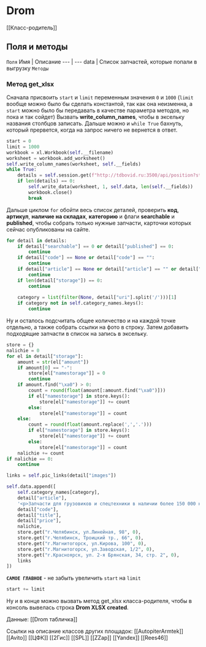 # Drom
[[Класс-родитель]]
## Поля и методы
`Поля`
Имя | Описание
--- | ---
data | Список запчастей, которые попали в выгрузку
`Методы`
### Метод **get_xlsx**
Сначала присвоить `start` и `limit` переменным значения `0` и `1000` (`limit` вообще можно было бы сделать константой, так как она неизменна, а `start` можно было бы передавать в качестве параметра методов, но пока и так сойдет)
Вызвать **write_column_names**, чтобы в эксельку названия столбцов записать.
Дальше можно и `while True` бахнуть, который прервется, когда на запрос ничего не вернется в ответ.
```python
start = 0
limit = 1000
workbook = xl.Workbook(self.__filename)
worksheet = workbook.add_worksheet()
self.write_column_names(worksheet, self.__fields)
while True:
	details = self.session.get(f"http://tdbovid.ru:3500/api/position?start={start}&limit={limit}").json()
	if len(details) == 0:
		self.write_data(worksheet, 1, self.data, len(self.__fields))
		workbook.close()
		break
```
Дальше циклом `for` обойти весь список деталей, проверить **код**, **артикул**, **наличие на складах**, **категорию** и флаги **searchable** и **published**, чтобы собрать только нужные запчасти, карточки которых сейчас опубликованы на сайте.
```python
for detail in details:
	if detail["searchable"] == 0 or detail["published"] == 0:
		continue
	if detail["code"] == None or detail["code"] == "":
		continue
	if detail["article"] == None or detail["article"] == "" or detail["article"].find("...") > 0:
		continue
	if len(detail["storage"]) == 0:
		continue 
                
	category = list(filter(None, detail["uri"].split('/')))[1]
	if category not in self.category_names.keys():
		continue
```
Ну и осталось подсчитать общее количество и на каждой точке отдельно, а также собрать ссылки на фото в строку. Затем добавить подходящие запчасти в список на запись в эксельку.
```python
store = {}
nalichie = 0
for el in detail["storage"]:
	amount = str(el["amount"])
	if amount[0] == "-":
		store[el["namestorage"]] = 0
		continue
	if amount.find("\xa0") > 0:
		count = round(float(amount[:amount.find("\xa0")]))
		if el["namestorage"] in store.keys():
			store[el["namestorage"]] += count
		else:
			store[el["namestorage"]] = count
	else:
		count = round(float(amount.replace(',','.')))
		if el["namestorage"] in store.keys():
			store[el["namestorage"]] += count
		else:
			store[el["namestorage"]] = count
	nalichie += count 
if nalichie == 0:
	continue

links = self.pic_links(detail["images"])

self.data.append([
	self.category_names[category],
	detail["article"],
	'<p>Запчасти для грузовиков и спецтехники в наличии более 150 000 наименований.</p><br><p>Оплата: наличными, онлайн-оплата на сайте или платеж по счету.</p><p>Купон AVITO5 на скидку 5% при заказе с сайта tdbovid.</p><br><p>Доставим за 4 часа или отправим по всей России.</p><p>Доставка по регионам любой ТК: СДЭК, Деловые Линии, ПЭК, КИТ и др.</p><p>Доставка по регионам любой ТК: СДЭК, Деловые Линии, ПЭК, КИТ и др.</p><br><p>Самовывоз со склада по адресам:</p><ul><li>г. Челябинск ул. Линейная, 98;</li><li>г. Челябинск, ул.Троицкий тракт, 66.</li></ul><br><p>Если в нашем магазине на Авито не нашлась нужная запчасть, комплект, машинокомплект, то это не значит, что ее нет на наших складах. Запчастей для грузовиков более 150 000 наименований. Методов их подбора много. Просто позвоните или напишите нам, мы обязательно подберем нужную запчасть быстро и по привлекательной цене.</p><br><p>Компания ТД БОВИД являемся одним из крупнейших поставщиков в России и официальным дилером АО «Автомобильный завод «УРАЛ», ПАО</p><p>«КАМАЗ», ПАО «Автодизель», АО «ЯЗДА», ООО «УАЗ», ООО</p><p>«ИВЕКО-АМТ», ООО «Автоцентр ОСВАР», АО «Гидросила М»,</p><p>представителем 35 отечественных заводов-изготовителей, а также</p><p>IVECO, VOLVO, RENAULT TRUCKS и спецтехнике KOMATSU, HITACHI, </p><p>CATERPILLAR.</p></ul>',
	detail["code"],
	detail["title"],
	detail["price"],
	nalichie,
	store.get("г.Челябинск, ул.Линейная, 98", 0),
	store.get("г.Челябинск, Троицкий тр., 66", 0),
	store.get("г.Магнитогорск, ул.Кирова, 100", 0),
	store.get("г.Магнитогорск, ул.Заводская, 1/2", 0),
	store.get("г.Красноярск, ул. 2-я Брянская, 34, стр. 2", 0),
	links
])
```
**`САМОЕ ГЛАВНОЕ`** - не забыть увеличить `start` на `limit`
```python
start += limit
```
Ну и в конце можно вызвать метод get_xlsx класса-родителя, чтобы в консоль вывелась строка **Drom XLSX created**. 

Данные:
[[Drom табличка]]

Ссылки на описание классов других площадок:
[[AutopiterArmtek]]
[[Avito]]
[[ЦФК]]
[[2Гис]]
[[SPL]]
[[ZZap]]
[[Yandex]]
[[Rees46]]